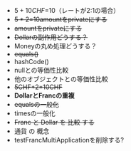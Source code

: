 - $5+10CHF=$10（レートが2:1の場合）
- ~~$5*2=$10amountをprivateにする~~
- ~~amountをprivateにする~~
- ~~Dollarの副作用どうする？~~
- Moneyの丸め処理どうする？
- ~~equals()~~
- hashCode()
- nullとの等価性比較
- 他のオブジェクトとの等価性比較
- ~~5CHF*2=10CHF~~
- __DollarとFrancの重複__
- ~~equalsの一般化~~
- timesの一般化
- ~~Franc と Dollar を 比較 する~~
- 通貨 の 概念
- testFrancMultiApplicationを削除する?
